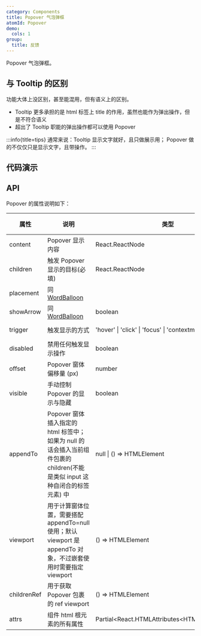 ```yaml
---
category: Components
title: Popover 气泡弹框
atomId: Popover
demo:
  cols: 1
group:
  title: 反馈
---
```


Popover 气泡弹框。

## 与 Tooltip 的区别

功能大体上没区别，甚至能混用，但有语义上的区别。

- Tooltip 更多承担的是 html 标签上 title 的作用，虽然也能作为弹出操作，但是不符合语义
- 超出了 Tooltip 职能的弹出操作都可以使用 Popover

:::info{title=tips}
通常来说：Tooltip 显示文字就好，且只做展示用； Popover 做的不仅仅只是显示文字，且带操作。
:::

## 代码演示

<!-- prettier-ignore -->
<code src="./demo/basic.tsx"></code>
<code src="./demo/placement.tsx"></code>
<code src="./demo/trigger.tsx"></code>
<code src="./demo/scroll.tsx"></code>
<code src="./demo/disabled.tsx"></code>
<code src="./demo/appendTo.tsx"></code>
<code src="./demo/nest.tsx"></code>
<code src="./demo/fixed.tsx"></code>
<code src="./demo/contextmenu.tsx"></code>

## API

Popover 的属性说明如下：

| 属性        | 说明                                                                                                                        | 类型                                            | 默认值              | 版本 |
| ----------- | --------------------------------------------------------------------------------------------------------------------------- | ----------------------------------------------- | ------------------- | ---- |
| content     | Popover 显示内容                                                                                                            | React.ReactNode                                 | --                  | --   |
| children    | 触发 Popover 显示的目标(必填)                                                                                               | React.ReactNode                                 | --                  | --   |
| placement   | 同 [WordBalloon](/components/word-balloon#api)                                                                              |                                                 | 'top'               | --   |
| showArrow   | 同 [WordBalloon](/components/word-balloon#api)                                                                              | boolean                                         | true                | --   |
| trigger     | 触发显示的方式                                                                                                              | 'hover' \| 'click' \| 'focus' \| 'contextmenu'  | 'hover'             | --   |
| disabled    | 禁用任何触发显示操作                                                                                                        | boolean                                         | false               | --   |
| offset      | Popover 窗体偏移量 (px)                                                                                                     | number                                          | 10                  | --   |
| visible     | 手动控制 Popover 的显示与隐藏                                                                                               | boolean                                         | --                  | --   |
| appendTo    | Popover 窗体插入指定的 html 标签中；如果为 null 的话会插入当前组件包裹的 children(不能是类似 input 这种自闭合的标签元素) 中 | null \| () => HTMLElement                       | () => document.body | --   |
| viewport    | 用于计算窗体位置，需要搭配 appendTo=null 使用；默认 viewport 是 appendTo 对象，不过嵌套使用时需要指定 viewport              | () => HTMLElement                               | --                  | --   |
| childrenRef | 用于获取 Popover 包裹的 ref viewport                                                                                        | () => HTMLElement                               | --                  | --   |
| attrs       | 组件 html 根元素的所有属性                                                                                                  | Partial\<React.HTMLAttributes\<HTMLDivElement>> | --                  | --   |
